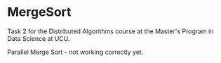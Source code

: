 # MergeSort

Task 2 for the Distributed Algorithms course at the Master's Program in Data Science at UCU.

Parallel Merge Sort - not working correctly yet.

